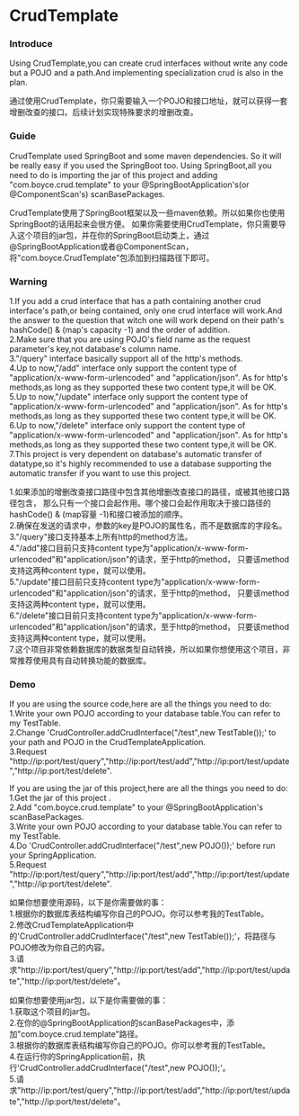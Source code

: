 # CrudTemplate

### Introduce
Using CrudTemplate,you can create crud interfaces without write any code but a POJO and a path.And implementing specialization crud is also in the plan.  

通过使用CrudTemplate，你只需要输入一个POJO和接口地址，就可以获得一套增删改查的接口。后续计划实现特殊要求的增删改查。

### Guide
CrudTemplate used SpringBoot and some maven dependencies.
So it will be really easy if you used the SpringBoot too.
Using SpringBoot,all you need to do is importing the jar of this project
and adding "com.boyce.crud.template" to your @SpringBootApplication's(or @ComponentScan's) scanBasePackages. 

CrudTemplate使用了SpringBoot框架以及一些maven依赖。所以如果你也使用SpringBoot的话用起来会很方便。
如果你需要使用CrudTemplate，你只需要导入这个项目的jar包，并在你的SpringBoot启动类上，通过@SpringBootApplication或者@ComponentScan，
将"com.boyce.CrudTemplate"包添加到扫描路径下即可。

### Warning
1.If you add a crud interface that has a path containing another crud interface's path,or being contained,
only one crud interface will work.And the answer to the question that witch one will work depend on their path's hashCode() & (map's capacity -1) and the order of addition.  
2.Make sure that you are using POJO's field name as the request parameter's key,not database's column name.  
3."/query" interface basically support all of the http's methods.  
4.Up to now,"/add" interface only support the content type of "application/x-www-form-urlencoded" and "application/json".
As for http's methods,as long as they supported these two content type,it will be OK.  
5.Up to now,"/update" interface only support the content type of "application/x-www-form-urlencoded" and "application/json".
As for http's methods,as long as they supported these two content type,it will be OK.  
6.Up to now,"/delete" interface only support the content type of "application/x-www-form-urlencoded" and "application/json".
As for http's methods,as long as they supported these two content type,it will be OK.  
7.This project is very dependent on database's automatic transfer of datatype,so it's highly recommended to 
use a database supporting the automatic transfer if you want to use this project.  

1.如果添加的增删改查接口路径中包含其他增删改查接口的路径，或被其他接口路径包含，
那么只有一个接口会起作用。哪个接口会起作用取决于接口路径的hashCode() & (map容量 -1)和接口被添加的顺序。  
2.确保在发送的请求中，参数的key是POJO的属性名，而不是数据库的字段名。  
3."/query"接口支持基本上所有http的method方法。  
4."/add"接口目前只支持content type为"application/x-www-form-urlencoded"和"application/json"的请求，至于http的method，
只要该method支持这两种content type，就可以使用。  
5."/update"接口目前只支持content type为"application/x-www-form-urlencoded"和"application/json"的请求，至于http的method，
只要该method支持这两种content type，就可以使用。  
6."/delete"接口目前只支持content type为"application/x-www-form-urlencoded"和"application/json"的请求，至于http的method，
只要该method支持这两种content type，就可以使用。  
7.这个项目非常依赖数据库的数据类型自动转换，所以如果你想使用这个项目，非常推荐使用具有自动转换功能的数据库。  

### Demo
If you are using the source code,here are all the things you need to do:  
1.Write your own POJO according to your database table.You can refer to my TestTable.  
2.Change 'CrudController.addCrudInterface("/test",new TestTable());' to your path and POJO in the CrudTemplateApplication.  
3.Request "http://ip:port/test/query","http://ip:port/test/add","http://ip:port/test/update","http://ip:port/test/delete".  

If you are using the jar of this project,here are all the things you need to do:
1.Get the jar of this project .  
2.Add "com.boyce.crud.template" to your @SpringBootApplication's scanBasePackages.  
3.Write your own POJO according to your database table.You can refer to my TestTable.  
4.Do 'CrudController.addCrudInterface("/test",new POJO());' before run your SpringApplication.  
5.Request "http://ip:port/test/query","http://ip:port/test/add","http://ip:port/test/update","http://ip:port/test/delete".  

如果你想要使用源码，以下是你需要做的事：  
1.根据你的数据库表结构编写你自己的POJO。你可以参考我的TestTable。  
2.修改CrudTemplateApplication中的'CrudController.addCrudInterface("/test",new TestTable());'，将路径与POJO修改为你自己的内容。  
3.请求"http://ip:port/test/query","http://ip:port/test/add","http://ip:port/test/update","http://ip:port/test/delete"。  

如果你想要使用jar包，以下是你需要做的事：  
1.获取这个项目的jar包。  
2.在你的@SpringBootApplication的scanBasePackages中，添加"com.boyce.crud.template"路径。  
3.根据你的数据库表结构编写你自己的POJO。你可以参考我的TestTable。  
4.在运行你的SpringApplication前，执行'CrudController.addCrudInterface("/test",new POJO());'。  
5.请求"http://ip:port/test/query","http://ip:port/test/add","http://ip:port/test/update","http://ip:port/test/delete"。  